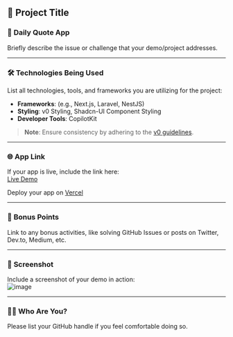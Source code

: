 ## 🚀 **Project Title**

### 📝 **Daily Quote App**

Briefly describe the issue or challenge that your demo/project addresses.

---

### 🛠️ **Technologies Being Used**

List all technologies, tools, and frameworks you are utilizing for the project:

- **Frameworks**: (e.g., Next.js, Laravel, NestJS)
- **Styling**: v0 Styling, Shadcn-UI Component Styling
- **Developer Tools**: CopilotKit

> **Note**: Ensure consistency by adhering to the [v0 guidelines](https://v0.dev/docs).

---

### 🌐 **App Link**

If your app is live, include the link here:  
[Live Demo](http://google.com)

Deploy your app on [Vercel](https://vercel.com/new)

---

### 🎯 **Bonus Points**

Link to any bonus activities, like solving GitHub Issues or posts on Twitter, Dev.to, Medium, etc.

---

### 📸 **Screenshot**

Include a screenshot of your demo in action:  
![image](https://github.com/user-attachments/assets/5d2a020c-dc8f-4b27-85db-ba1413bdc8f6)

---

### 🙋‍♂️ **Who Are You?**

Please list your GitHub handle if you feel comfortable doing so.
